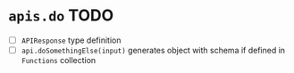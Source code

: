 # `apis.do` TODO

- [ ] `APIResponse` type definition
- [ ] `api.doSomethingElse(input)` generates object with schema if defined in `Functions` collection
